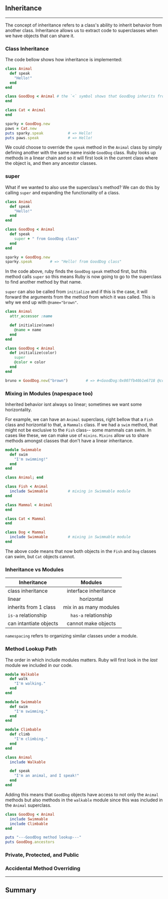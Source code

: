 ## Inheritance
---

The concept of inheritance refers to a class's ability to inherit behavior from another class. Inheritance allows us to extract code to superclasses when we have objects that can share it.


### Class Inheritance
The code bellow shows how inheritance is implemented:
```ruby
class Animal
  def speak
    "Hello!"
  end
end

class GoodDog < Animal # the `<` symbol shows that GoodDog inherits from the Animal class
end

class Cat < Animal
end

sparky = GoodDog.new
paws = Cat.new
puts sparky.speak           # => Hello!
puts paws.speak             # => Hello!
```

We could choose to override the `speak` method in the `Animal` class by simply defining another with the same name inside `GoodDog` class. Ruby looks up methods in a linear chain and so it will first look in the current class where the object is, and then any ancestor classes. 
### super 
What if we wanted to also use the superclass's method? We can do this by calling `super` and expanding the functionality of a class. 
```ruby
class Animal
  def speak
    "Hello!"
  end
end

class GoodDog < Animal
  def speak
    super + " from GoodDog class"
  end
end

sparky = GoodDog.new
sparky.speak        # => "Hello! from GoodDog class"
```
In the code above, ruby finds the `GoodDog` `speak` method first, but this method calls `super` so this means Ruby is now going to go to the superclass to find another method by that name.

`super` can also be called from `initialize` and if this is the case, it will forward the arguments from the method from which it was called. This is why we end up with `@name="brown"`.

```ruby
class Animal
  attr_accessor :name

  def initialize(name)
    @name = name
  end
end

class GoodDog < Animal
  def initialize(color)
    super
    @color = color
  end
end

bruno = GoodDog.new("brown")        # => #<GoodDog:0x007fb40b1e6718 @color="brown", @name="brown">
```


### Mixing in Modules  (napespace too)
Inherited behavior isnt always so linear; sometimes we want some horizontality. 

For example, we can have an `Animal` superclass, right bellow that a `Fish` class and horizontal to that, a `Mammals` class. 
If we had a `swim` method, that might not be exclusive to the `Fish` class-- some mammals can swim. In cases like these, we can make use of `mixins`. `Mixins` allow us to share methods amongst classes that don't have a linear inheritance. 
```ruby
module Swimmable
  def swim
    "I'm swimming!"
  end
end

class Animal; end

class Fish < Animal
  include Swimmable         # mixing in Swimmable module
end

class Mammal < Animal
end

class Cat < Mammal
end

class Dog < Mammal
  include Swimmable         # mixing in Swimmable module
end
```
The above code means that now both  objects in the `Fish` and `Dog` classes can swim, but `Cat` objects cannot. 
### Inheritance vs Modules 
| Inheritance                |          Modules          |
| -------------------------- |:-------------------------:|
| class inheritance          | interface inheritance     |
| linear                     | horizontal                |
| inherits from 1 class      | mix in as many modules    |
| `is-a` relationship        | `has-a` relationship      |
| can intantiate objects     | cannot make objects       |

`namespacing` refers to organizing similar classes under a module. 
### Method Lookup Path 
The order in which include modules matters. Ruby will first look in the _last_ module we included in our code. 
```ruby
module Walkable
  def walk
    "I'm walking."
  end
end

module Swimmable
  def swim
    "I'm swimming."
  end
end

module Climbable
  def climb
    "I'm climbing."
  end
end

class Animal
  include Walkable

  def speak
    "I'm an animal, and I speak!"
  end
end
```
Adding this means that `GoodDog` objects have access to not only the `Animal` methods but also methods in the `walkable` module since this was included in the `Animal` superclass.
```ruby
class GoodDog < Animal
  include Swimmable
  include Climbable
end

puts "---GoodDog method lookup---"
puts GoodDog.ancestors
```


### Private, Protected, and Public 

### Accidental Method Overriding 

---
## Summary 
